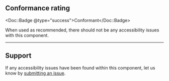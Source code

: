 ## Conformance rating

<Doc::Badge @type="success">Conformant</Doc::Badge>

When used as recommended, there should not be any accessibility issues with this component.

---

## Support

If any accessibility issues have been found within this component, let us know by [submitting an issue](https://github.com/hashicorp/design-system/issues/new/choose).